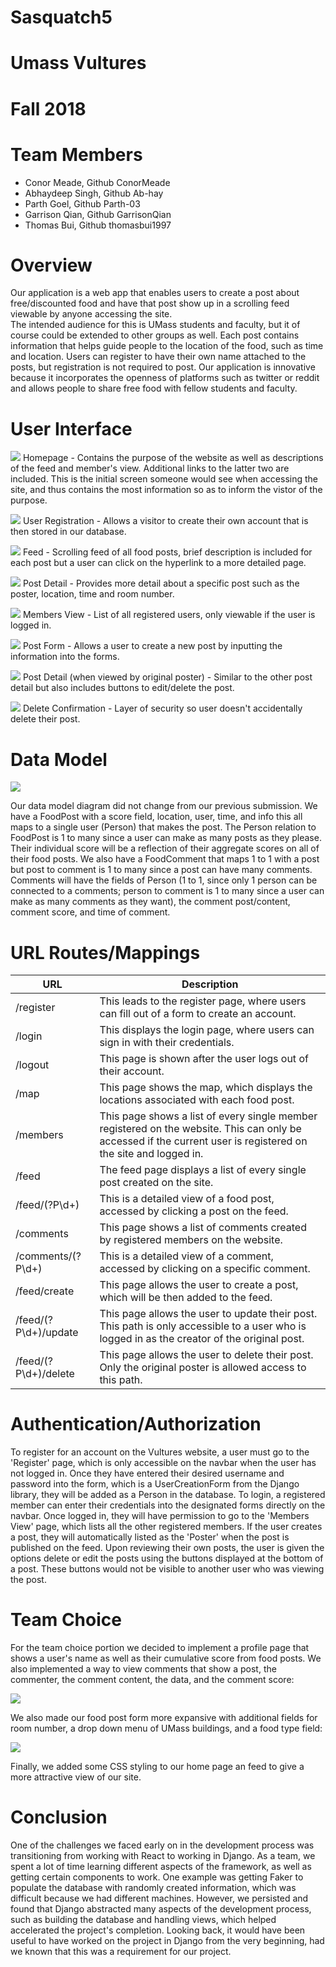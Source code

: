# Sasquatch5

# Umass Vultures

# Fall 2018

# Team Members

* Conor Meade, Github ConorMeade
* Abhaydeep Singh, Github Ab-hay
* Parth Goel, Github Parth-03
* Garrison Qian, Github GarrisonQian
* Thomas Bui, Github thomasbui1997

# Overview
Our application is a web app that enables users to create a post about free/discounted food and have that post show up in a scrolling feed viewable by anyone accessing the site.  
The intended audience for this is UMass students and faculty, but it of course could be extended to other groups as well.  Each post contains information that helps guide people to
the location of the food, such as time and location.  Users can register to have their own name attached to the posts, but registration is not required to post.  Our application is
innovative because it incorporates the openness of platforms such as twitter or reddit and allows people to share free food with fellow students and faculty.  

# User Interface
![](https://i.gyazo.com/662d3e4a0e389af75f543b2a8f81ed42.png)
Homepage - Contains the purpose of the website as well as descriptions of the feed and member's view.  Additional links to the latter two are included.  This is the initial screen 
someone would see when accessing the site, and thus contains the most information so as to inform the vistor of the purpose.  

![](https://i.gyazo.com/26503a55c7bb5fa637696e6b3a23f75e.png)
User Registration - Allows a visitor to create their own account that is then stored in our database.

![](https://i.gyazo.com/6cba12b5b00d09e958c4ecd1d9da5969.png)
Feed - Scrolling feed of all food posts, brief description is included for each post but a user can click on the hyperlink to a more detailed page. 

![](https://i.gyazo.com/782f8e26f19b287600c134302874a103.png)
Post Detail - Provides more detail about a specific post such as the poster, location, time and room number.

![](https://i.gyazo.com/a285fc70032e3d1f5a1232d9ca246c41.png)
Members View - List of all registered users, only viewable if the user is logged in.  

![](https://i.gyazo.com/e764f1b8908b159212b00b111989ff62.png)
Post Form - Allows a user to create a new post by inputting the information into the forms.

![](https://i.gyazo.com/897f667b0226c04c83755e04395708b5.png)
Post Detail (when viewed by original poster) - Similar to the other post detail but also includes buttons to edit/delete the post.  

![](https://i.gyazo.com/eb4894f5e6e0650db9694bbcb5ac21af.png)
Delete Confirmation - Layer of security so user doesn't accidentally delete their post.  


# Data Model
![](https://i.imgur.com/ax053y0.jpg)

Our data model diagram did not change from our previous submission. We have a FoodPost with a score field, location, user, time, and info this all maps to a single user (Person) that makes the post. The Person relation to FoodPost is 1 to many since a user can make as many posts as they please. Their individual score will be a reflection of their aggregate scores on all of their food posts. We also have a FoodComment that maps 1 to 1 with a post but post to comment is 1 to many since a post can have many comments. Comments will have the fields of Person (1 to 1, since only 1 person can be connected to a comments; person to comment is 1 to many since a user can make as many comments as they want), the comment post/content, comment score, and time of comment.

# URL Routes/Mappings
| URL | Description |
| --- | --- |
| /register | This leads to the register page, where users can fill out of a form to create an account. |
| /login | This displays the login page, where users can sign in with their credentials. |
| /logout | This page is shown after the user logs out of their account. |
| /map | This page shows the map, which displays the locations associated with each food post.  |
| /members | This page shows a list of every single member registered on the website. This can only be accessed if the current user is registered on the site and logged in. |
| /feed | The feed page displays a list of every single post created on the site. |
| /feed/(?P<pk>\d+) | This is a detailed view of a food post, accessed by clicking a post on the feed. |
| /comments | This page shows a list of comments created by registered members on the website. |
| /comments/(?P<pk>\d+) | This is a detailed view of a comment, accessed by clicking on a specific comment. |
| /feed/create | This page allows the user to create a post, which will be then added to the feed. |
| /feed/(?P<pk>\d+)/update | This page allows the user to update their post. This path is only accessible to a user who is logged in as the creator of the original post. |
| /feed/(?P<pk>\d+)/delete | This page allows the user to delete their post. Only the original poster is allowed access to this path. |

# Authentication/Authorization
To register for an account on the Vultures website, a user must go to the 'Register' page, which is only accessible on the navbar when the user has not logged in. Once they have entered their desired username and password into the form, which is a UserCreationForm from the Django library, they will be added as a Person in the database.
To login, a registered member can enter their credentials into the designated forms directly on the navbar. 
Once logged in, they will have permission to go to the 'Members View' page, which lists all the other registered members. If the user creates a post, they will automatically listed as the 'Poster' when the post is published on the feed. Upon reviewing their own posts, the user is given the options delete or edit the posts using the buttons displayed at the bottom of a post. These buttons would not be visible to another user who was viewing the post.

# Team Choice
For the team choice portion we decided to implement a profile page that shows a user's name as well as their cumulative score from food posts. We also implemented a way to view comments that show a post, the commenter, the comment content, the data, and the comment score:

![](https://i.imgur.com/5Yb4p7w.jpg) 

We also made our food post form more expansive with additional fields for room number, a drop down menu of UMass buildings, and a food type field:

![](https://i.imgur.com/RMSCqUa.jpg)

Finally, we added some CSS styling to our home page an feed to give a more attractive view of our site.

# Conclusion
One of the challenges we faced early on in the development process was transitioning from working with React to working in Django. As a team, we spent a lot of time learning different aspects of the framework, as well as getting certain components to work. One example was getting Faker to populate the database with randomly created information, which was difficult because we had different machines. However, we persisted and found that Django abstracted many aspects of the development process, such as building the database and handling views, which helped accelerated the project's completion. Looking back, it would have been useful to have worked on the project in Django from the very beginning, had we known that this was a requirement for our project.

